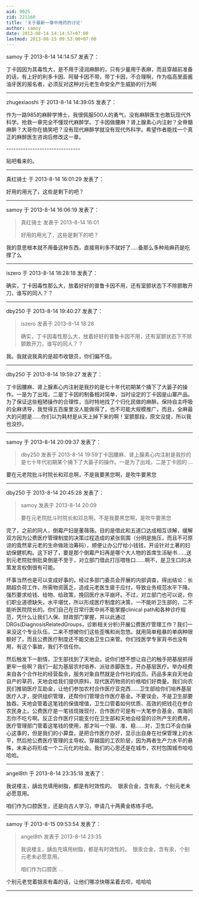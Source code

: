 ```yaml
---
aid: 9025
zid: 221160
title: '关于最新一章中用药的讨论'
author: samoy
date: 2013-08-14 14:14:57+07:00
lastmod: 2013-08-15 09:53:00+07:00
---
```


samoy 于 2013-8-14 14:14:57 发表了：

丁卡因因为其毒性大，是不用于浸润麻醉的，只有少量用于表麻，而且穿越前准备的话，有上好的利多卡因、阿替卡因不带，带丁卡因，不合理啊，作为临高里面酱油牙医的报名者，必须反对这种对元老生命安全产生威胁的行为啊

---------

zhugexiaoshi 于 2013-8-14 14:39:05 发表了：

作为一路985的麻醉学博士，我很佩服500人的勇气，没有麻醉医生也敢玩现代外科学。抢救一章完全不懂现代麻醉学。丁卡因做腰麻？肾上腺素心内注射？全脊髓麻醉？大哥你在搞笑吧？没有现代麻醉学就没有现代外科学。希望作者能找一个真正的麻醉医生咨询后修改这一章。

\-\-\-----------------------------

贴吧看来的。

---------

真红骑士 于 2013-8-14 16:01:29 发表了：

好用的用光了，这些是剩下的吧？

---------

samoy 于 2013-8-14 16:06:19 发表了：

> 真红骑士 发表于 2013-8-14 16:01
> 
> 好用的用光了，这些是剩下的吧？



我的意思根本就不用备这种东西，直接用利多不就好了.....备那么多种局麻药是吃撑了么

---------

iszero 于 2013-8-14 18:28:18 发表了：

确实，丁卡因毒性那么大，放着好好的普鲁卡因不用，还有室颤状态下不除颤敢开刀，谁写的同人？？

---------

dby250 于 2013-8-14 19:40:27 发表了：

> iszero 发表于 2013-8-14 18:28
> 
> 确实，丁卡因毒性那么大，放着好好的普鲁卡因不用，还有室颤状态下不除颤敢开刀，谁写的同人？？



我。我就说我真的是超市收银员，你们偏不信。

---------

dby250 于 2013-8-14 19:59:27 发表了：

丁卡因腰麻、肾上腺素心内注射是我抄的是七十年代初期某个捅下了大篓子的操作。一是为了出戏，二是丁卡因的制备相对简单，当时设定的丁卡因是山寨产品。为了保证这些粗陋操作的合理性，当时特地找了个归化民做的麻醉。保持自主呼吸的全麻诱导，我觉得五百废里没人能做得了，也不可能大规模推广。而且，全麻最大的问题是……你们以为耗材是从天上掉下来的啊！室颤那段，原文没提，所以我也没抄。

---------

samoy 于 2013-8-14 20:09:37 发表了：

> dby250 发表于 2013-8-14 19:59丁卡因腰麻、肾上腺素心内注射是我抄的是七十年代初期某个捅下了大篓子的操作。一是为了出戏，二是丁卡因的 ...



要在元老院批斗时院长和邓总啊，不是我要黑您啊，是吹牛要黑您

---------

dby250 于 2013-8-14 20:45:28 发表了：

> samoy 发表于 2013-8-14 20:09
> 
> 要在元老院批斗时院长和邓总啊，不是我要黑您啊，是吹牛要黑您



完了，之前的同人，倒霉产妇是董薇薇。目的是借此和五道口达成相互谅解，缓解双方因为公费医疗管理制度的决策过程造成的紧张氛围（分明是施压，而且不可原谅的竟然拿元老的生命做政治筹码），顺便让办公厅给小钱钱，开设针对土著的妇幼保健机构。这下好了，要是那个倒霉产妇再是哪个大人物的首席生活秘书……送到元老院批倒批臭倒是不至于，对立部门借此打压喂牲口……啊不，是卫生口的决策发言权倒很有可能。

坏事当然也是可以变成好事的。经过多部门委员会开展的内部调查，得出结论：长期超负荷工作，所需物资匮乏，造成元老医生疲于应付，导致业务规范水平下降。强烈要求给钱、给物、给政策，挽回医疗水平崩坏。不过，对立部门也可以说，你们职业道德缺失，水平堪忧，所以形成医疗制度的决策，一不能听卫生部的，二不能听医院院长的。你们自己在日常行医中尚不能掌握clinical path和各种诊疗规范，凭什么让我们人保、财政部门掌握，并以此通过DRGs(DiagnosisRelatedGroups，诊断相关分析)开展公费医疗管理工作？我们一来没这个专业队伍，二来不想被你们这些歪嘴和尚忽悠。就用简单粗暴的单病种限额好了，而且公费医疗制度还不能交由卫生口来管。你们找医学专家背书也没有用，有这个事故，我们不信任你。

然后触发下一剧情，卫生部找到了天地会。说你们想不想让自己的触手把基层抓得更牢一些啊？我们一起为基层农村培养、派驻赤脚医生，开办基层医疗。举办经费来自各个合作社的经营盈余，服务对象自然就是合作社的成员。药品多来自天地会自产的草药，天地会给我们提供原料，现代医药物资的价格咱们好商量。我们向农民们推销医疗互助金，让他们参加农村合作医疗亚克西……卫生部给你们培养基层医疗人才，提供组织管理，还帮你们管理合作医疗基金。不要误会，不是卫生部要独吞。天地会管着这笔钱的保值增值，卫生口管着如何优质、高效的把钱花在参合农民身上。公费医疗是一笔钱现拨现付，合作医疗可是有一大笔参合基金，南海同志你不吃亏啊。反正合作医疗只能支付在卫生部和天地会经营的诊所产生的费用，医疗管理部门管着这笔钱的使用，那才叫一个狠、准、稳……对，卫生口不会白操心这事的，但是我们的小算盘，是把合作医疗办好，显示出自身在社保管理上的水平，然后抢公费医疗管理的主导权。穿越国的工农阶层，因为两者生产力水平的悬殊，未来必将形成一个二元化的社会。我们的心思还是在城市，农村包围城市哈哈哈哈。

---------

angel8th 于 2013-8-14 23:35:18 发表了：

我说楼主，龋齿充填用树脂，都是有时效性的。  银汞合金，含有汞，个别元老未必愿意用。

咱们作为口腔医生，还是向古人学习，申请几十两黄金练练手吧。

---------

samoy 于 2013-8-15 09:53:54 发表了：

> angel8th 发表于 2013-8-14 23:35
> 
> 我说楼主，龋齿充填用树脂，都是有时效性的。  银汞合金，含有汞，个别元老未必愿意用。
> 
> 咱们作为口腔医 ...



个别元老觉着银汞有毒的话，让他们哪凉快哪呆着去呗，哈哈哈

---------


